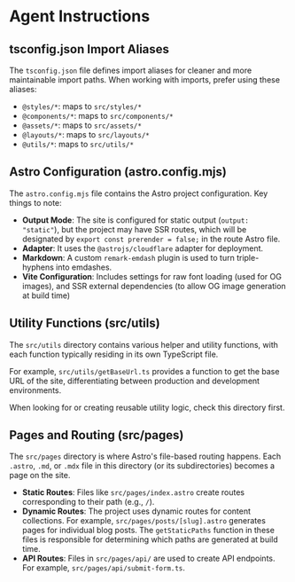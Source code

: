 # Agent Instructions

## tsconfig.json Import Aliases

The `tsconfig.json` file defines import aliases for cleaner and more maintainable import paths. When working with imports, prefer using these aliases:

- `@styles/*`: maps to `src/styles/*`
- `@components/*`: maps to `src/components/*`
- `@assets/*`: maps to `src/assets/*`
- `@layouts/*`: maps to `src/layouts/*`
- `@utils/*`: maps to `src/utils/*`

## Astro Configuration (astro.config.mjs)

The `astro.config.mjs` file contains the Astro project configuration. Key things to note:

- **Output Mode**: The site is configured for static output (`output: "static"`), but the project may have SSR routes, which will be designated by `export const prerender = false;` in the route Astro file.
- **Adapter**: It uses the `@astrojs/cloudflare` adapter for deployment.
- **Markdown**: A custom `remark-emdash` plugin is used to turn triple-hyphens into emdashes.
- **Vite Configuration**: Includes settings for raw font loading (used for OG images), and SSR external dependencies (to allow OG image generation at build time)

## Utility Functions (src/utils)

The `src/utils` directory contains various helper and utility functions, with each function typically residing in its own TypeScript file.

For example, `src/utils/getBaseUrl.ts` provides a function to get the base URL of the site, differentiating between production and development environments.

When looking for or creating reusable utility logic, check this directory first.

## Pages and Routing (src/pages)

The `src/pages` directory is where Astro's file-based routing happens. Each `.astro`, `.md`, or `.mdx` file in this directory (or its subdirectories) becomes a page on the site.

- **Static Routes**: Files like `src/pages/index.astro` create routes corresponding to their path (e.g., `/`).
- **Dynamic Routes**: The project uses dynamic routes for content collections. For example, `src/pages/posts/[slug].astro` generates pages for individual blog posts. The `getStaticPaths` function in these files is responsible for determining which paths are generated at build time.
- **API Routes**: Files in `src/pages/api/` are used to create API endpoints. For example, `src/pages/api/submit-form.ts`.
